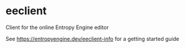 # eeclient
Client for the online Entropy Engine editor

See https://entropyengine.dev/eeclient-info for a getting started guide
